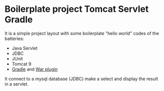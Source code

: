 # Boilerplate project Tomcat Servlet Gradle

It is a simple project layout with some boilerplate "hello world" codes of the batteries:

 - Java Servlet
 - JDBC
 - JUnit
 - Tomcat 9
 - [Gradle](https://gradle.org/) and [War plugin](https://docs.gradle.org/current/userguide/war_plugin.html)

It connect to a mysql database (JDBC) make a select and display the result in a servlet.
